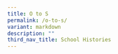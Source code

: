 ```yaml
---
title: O to S
permalink: /o-to-s/
variant: markdown
description: ""
third_nav_title: School Histories
---
```

